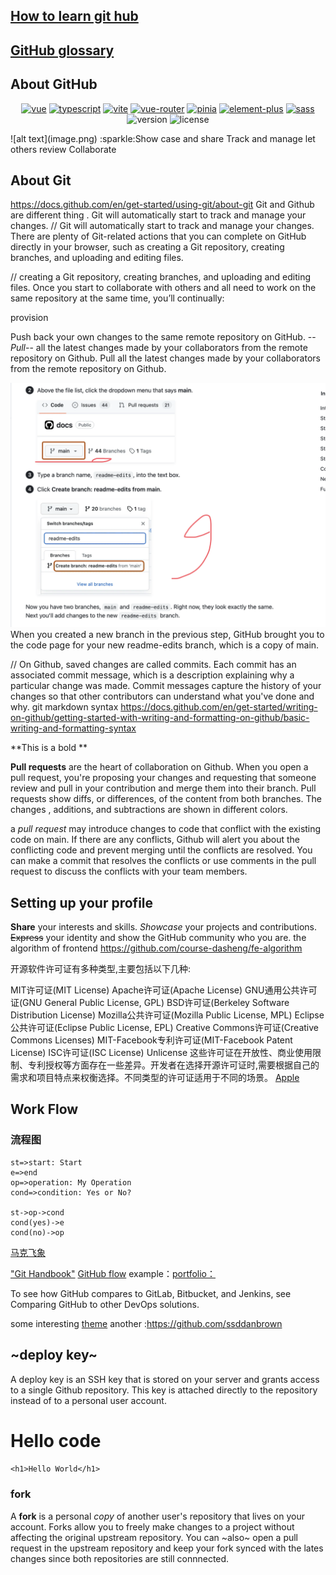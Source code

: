 ## [How to learn git hub](https://docs.github.com/en/get-started)
## [GitHub glossary](https://docs.github.com/en/get-started/learning-about-github/github-glossary)
## About GitHub

<p align="center">
    <a href="https://v3.vuejs.org/"><img src="https://img.shields.io/badge/vue-v3.2.31-blue.svg?color=4FC08D&logo=vuedotjs" alt="vue" /></a>
    <a href="https://www.typescriptlang.org/"><img src="https://img.shields.io/badge/typescript-v4.6.2-blue.svg?color=3178C6&logo=typescript" alt="typescript" /></a>
    <a href="https://vitejs.dev/"><img src="https://img.shields.io/badge/vite-v2.8.6-blue.svg?color=646CFF&logo=vite&logoColor=646CFF" alt="vite" /></a>
    <a href="https://router.vuejs.org/index.html"><img src="https://img.shields.io/badge/vue--router-v4.0.13-blue.svg?color=3EAF7C" alt="vue-router" /></a>
    <a href="https://pinia.vuejs.org/"><img src="https://img.shields.io/badge/pinia-v2.0.11-yellow.svg?color=FFD859" alt="pinia" /></a>
    <a href="https://element-plus.gitee.io/en-US/"><img src="https://img.shields.io/badge/element--plus-v2.0.2-blue.svg?color=409EFF" alt="element-plus" /></a>
    <a href="http://en.sass.hk/"><img src="https://img.shields.io/badge/sass-v1.49.9-blue.svg?color=CC6699&logo=sass" alt="sass" /></a>
    <img src="https://img.shields.io/badge/version-v1.0.0-yellow.svg" alt="version" />
    <img src="https://img.shields.io/badge/license-AGPL--3.0-green.svg" alt="license" />
</p>
![alt text](image.png)
:sparkle:Show case and share 
Track and manage
let others review
Collaborate

## About Git

https://docs.github.com/en/get-started/using-git/about-git
Git and Github are different thing .
Git will automatically start to track and manage your changes.
// Git will automatically start to track and manage your changes.
There are plenty of Git-related actions that you can complete on GitHub directly in your browser, such as creating a Git repository, creating branches, and uploading and editing files.

// creating a Git repository, creating branches, and uploading and editing files.
Once you start to collaborate with others and all need to work on the same repository at the same time, you’ll continually:

provision


Push back your own changes to the same remote repository on GitHub.
--*Pull*-- all the latest changes made by your collaborators from the remote repository on Github.
Pull all the latest changes made by your collaborators from the remote repository on Github.

![alt text](image-1.png)
When you created a new branch in the previous step, GitHub brought you to the code page for your new readme-edits branch, which is a copy of main.

// On Github, saved changes are called commits. Each commit has an associated commit message, which is a description 
explaining why a particular change was made. Commit messages capture the history of your changes so that other contributors can understand what you've done and why.
git markdown syntax
https://docs.github.com/en/get-started/writing-on-github/getting-started-with-writing-and-formatting-on-github/basic-writing-and-formatting-syntax

**This is a bold **

**Pull requests**  are the heart of collaboration on Github. When you open a pull request, you're proposing your changes and requesting  that someone review and pull in your contribution and merge them into their branch. Pull requests show diffs, or differences, of the content from both branches. The changes , additions, and subtractions are shown in different colors.

a *pull request*  may introduce changes to code that conflict with the existing code on main. If there are any conflicts, Github will alert you about the conflicting  code and prevent merging until the conflicts are resolved. You can make a commit that resolves the conflicts or use comments in the pull request to discuss the conflicts with your team members.

## Setting up your profile
**Share** your interests and skills.
_Showcase_ your projects and contributions.
~~Express~~ your identity and show the GitHub community who you are.
the algorithm of frontend
https://github.com/course-dasheng/fe-algorithm

开源软件许可证有多种类型,主要包括以下几种:

MIT许可证(MIT License)
Apache许可证(Apache License)
GNU通用公共许可证(GNU General Public License, GPL)
BSD许可证(Berkeley Software Distribution License)
Mozilla公共许可证(Mozilla Public License, MPL)
Eclipse公共许可证(Eclipse Public License, EPL)
Creative Commons许可证(Creative Commons Licenses)
MIT-Facebook专利许可证(MIT-Facebook Patent License)
ISC许可证(ISC License)
Unlicense
这些许可证在开放性、商业使用限制、专利授权等方面存在一些差异。开发者在选择开源许可证时,需要根据自己的需求和项目特点来权衡选择。不同类型的许可证适用于不同的场景。
[Apple](https://www.apple.com/hk/)

## Work Flow
### 流程图
```flow
st=>start: Start
e=>end
op=>operation: My Operation
cond=>condition: Yes or No?

st->op->cond
cond(yes)->e
cond(no)->op
```
[马克飞象](https://maxiang.io/)

 ["Git Handbook"](https://guides.github.com/introduction/git-handbook/)
[GitHub flow](https://docs.github.com/en/get-started/using-github/github-flow)
example：[portfolio：](https://github.com/soumyajit4419/Portfolio)



To see how GitHub compares to GitLab, Bitbucket, and Jenkins, see Comparing GitHub to other DevOps solutions.


some interesting [theme](https://github.com/bep?tab=overview&from=2010-12-01&to=2010-12-31)
another :https://github.com/ssddanbrown

## ~deploy key~
A deploy key is an SSH key that is stored on your server and grants access to a single Github repository. This key is attached directly to the repository instead of to a personal user account.

<h1>Hello code</h1>

```<h1>Hello World</h1>```

### fork
A **fork** is a personal *copy* of another user's repository that lives on your account. Forks allow you to freely make changes to a project without affecting the original upstream repository. You can ~also~ open a pull request in the upstream repository and keep your fork synced with the lates changes since both repositories are still connnected.















